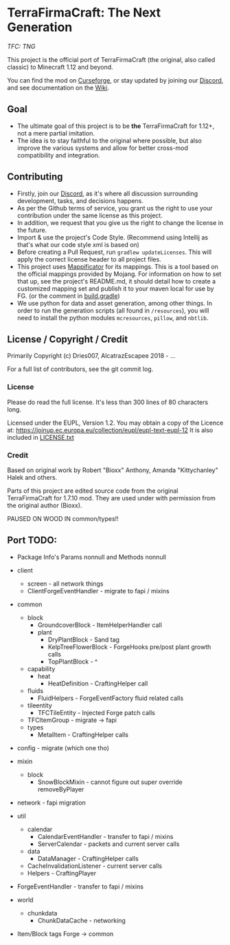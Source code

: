 # TerraFirmaCraft: The Next Generation
*TFC: TNG*

This project is the official port of TerraFirmaCraft (the original, also called classic) to Minecraft 1.12 and beyond.

You can find the mod on [Curseforge](https://www.curseforge.com/minecraft/mc-mods/tfcraft), or stay updated by joining our [Discord](https://invite.gg/terrafirmacraft), and see documentation on the [Wiki](https://tng.terrafirmacraft.com/Main_Page).

## Goal

- The ultimate goal of this project is to be **the** TerraFirmaCraft for 1.12+, not a mere partial imitation.
- The idea is to stay faithful to the original where possible, but also improve the various systems and allow for better cross-mod compatibility and integration.

## Contributing

 - Firstly, join our [Discord](https://invite.gg/terrafirmacraft), as it's where all discussion surrounding development, tasks, and decisions happens.
 - As per the Github terms of service, you grant us the right to use your contribution under the same license as this project.
 - In addition, we request that you give us the right to change the license in the future.
 - Import & use the project's Code Style. (Recommend using Intellij as that's what our code style xml is based on)
- Before creating a Pull Request, run `gradlew updateLicenses`. This will apply the correct license header to all project files.
- This project uses [Mappificator](https://github.com/alcatrazEscapee/mappificator) for its mappings. This is a tool based on the official mappings provided by Mojang. For information on how to set that up, see the project's README.md, it should detail how to create a customized mapping set and publish it to your maven local for use by FG. (or the comment in [build.gradle](build.gradle))
- We use python for data and asset generation, among other things. In order to run the generation scripts (all found in `/resources`), you will need to install the python modules `mcresources`, `pillow`, and `nbtlib`.

## License / Copyright / Credit

Primarily Copyright (c) Dries007, AlcatrazEscapee 2018 - ...

For a full list of contributors, see the git commit log.

### License

Please do read the full license. It's less than 300 lines of 80 characters long.

Licensed under the EUPL, Version 1.2.
You may obtain a copy of the Licence at: https://joinup.ec.europa.eu/collection/eupl/eupl-text-eupl-12
It is also included in [LICENSE.txt](LICENSE.txt)

### Credit

Based on original work by Robert "Bioxx" Anthony, Amanda "Kittychanley" Halek and others.

Parts of this project are edited source code from the original TerraFirmaCraft for 1.7.10 mod. They are used under with permission from the original author (Bioxx).


PAUSED ON WOOD IN common/types!!

## Port TODO:
- Package Info's Params nonnull and Methods nonnull

- client
  - screen - all network things
  - ClientForgeEventHandler - migrate to fapi / mixins  

- common
  - block
    - GroundcoverBlock - ItemHelperHandler call
    - plant
      - DryPlantBlock - Sand tag
      - KelpTreeFlowerBlock - ForgeHooks pre/post plant growth calls
      - TopPlantBlock - ^
  - capability
    - heat
      - HeatDefinition - CraftingHelper call
  - fluids
    - FluidHelpers - ForgeEventFactory fluid related calls
  - tileentity
    - TFCTileEntity - Injected Forge patch calls
  - TFCItemGroup - migrate -> fapi
  - types
    - MetalItem - CraftingHelper calls

- config - migrate (which one tho)

- mixin
  - block
    - SnowBlockMixin - cannot figure out super override removeByPlayer
    
- network - fapi migration

- util
  - calendar
    - CalendarEventHandler - transfer to fapi / mixins
    - ServerCalendar - packets and current server calls
  - data
    - DataManager - CraftingHelper calls
  - CacheInvalidationListener - current server calls
  - Helpers - CraftingPlayer
    
- ForgeEventHandler - transfer to fapi / mixins
  
- world
  - chunkdata
    - ChunkDataCache - networking
    
- Item/Block tags Forge -> common
